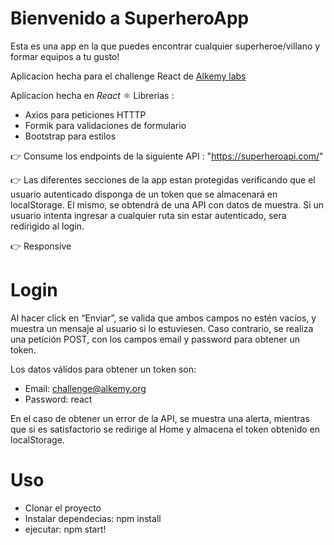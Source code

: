 # Bienvenido a SuperheroApp

Esta es una app en la que puedes encontrar cualquier superheroe/villano y formar equipos a tu gusto!

Aplicacion hecha para el challenge React de [Alkemy labs](https://www.alkemy.org/)

Aplicacion hecha en *React* ⚛ 
Librerias :
 - Axios para peticiones HTTTP
 - Formik para validaciones de formulario
 - Bootstrap para estilos

👉 Consume los endpoints de la siguiente API : "https://superheroapi.com/"

👉 Las diferentes secciones de la app estan protegidas verificando que el
usuario autenticado disponga de un token que se almacenará en localStorage. El mismo, se obtendrá
de una API con datos de muestra. Si un usuario intenta ingresar a cualquier ruta sin estar autenticado,
sera redirigido al login.

👉 Responsive

# Login 

Al hacer click en “Enviar”, se valida que ambos campos no estén vacíos, y muestra un mensaje
al usuario si lo estuviesen. Caso contrario, se realiza una petición POST, con
los campos email y password para obtener un token.

Los datos válidos para obtener un token son:

- Email: challenge@alkemy.org
- Password: react

En el caso de obtener un error de la API, se muestra una alerta, mientras que si es satisfactorio
se redirige al Home y almacena el token obtenido en localStorage.

# Uso

- Clonar el proyecto
- Instalar dependecias: npm install
- ejecutar: npm start!

